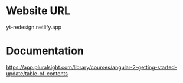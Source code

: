 # Website URL

yt-redesign.netlify.app

# Documentation

https://app.pluralsight.com/library/courses/angular-2-getting-started-update/table-of-contents
